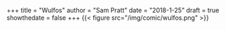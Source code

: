 +++
title = "Wulfos"
author = "Sam Pratt"
date = "2018-1-25"
draft = true
showthedate = false
+++
{{< figure src="/img/comic/wulfos.png" >}}